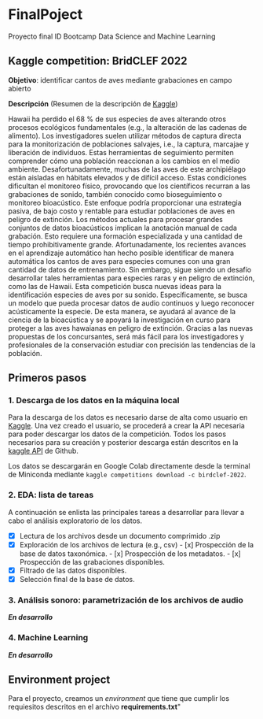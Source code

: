 # FinalPoject
Proyecto final ID Bootcamp Data Science and Machine Learning

## Kaggle competition: BridCLEF 2022

**Objetivo**: identificar cantos de aves mediante grabaciones en campo abierto

**Descripción**
(Resumen de la descripción de [Kaggle](https://www.kaggle.com/competitions/birdclef-2022/overview))

Hawaii ha perdido el 68 % de sus especies de aves alterando otros procesos ecológicos fundamentales (e.g., la alteración de las cadenas de alimento). Los investigadores suelen utilizar métodos de captura directa para la monitorización de poblaciones salvajes, i.e., la captura, marcajae y liberación de individuos. Estas herramientas de seguimiento permiten comprender cómo una población reaccionan a los cambios en el medio ambiente. Desafortunadamente, muchas de las aves de este archipiélago están aisladas en hábitats elevados y de difícil acceso. Estas condiciones dificultan el monitoreo físico, provocando que los científicos recurran a las grabaciones de sonido, también conocido como bioseguimiento o monitoreo bioacústico. Este enfoque podría proporcionar una estrategia pasiva, de bajo costo y rentable para estudiar poblaciones de aves en peligro de extinción.
Los métodos actuales para procesar grandes conjuntos de datos bioacústicos implican la anotación manual de cada grabación. Esto requiere una formación especializada y una cantidad de tiempo prohibitivamente grande. Afortunadamente, los recientes avances en el aprendizaje automático han hecho posible identificar de manera automática los cantos de aves para especies comunes con una gran cantidad de datos de entrenamiento. Sin embargo, sigue siendo un desafío desarrollar tales herramientas para especies raras y en peligro de extinción, como las de Hawaii.
Esta competición busca nuevas ideas para la identificación especies de aves por su sonido. Específicamente, se busca un modelo que pueda procesar datos de audio continuos y luego reconocer acústicamente la especie. De esta manera, se ayudará al avance de la ciencia de la bioacústica y se apoyará la investigación en curso para proteger a las aves hawaianas en peligro de extinción. Gracias a las nuevas propuestas de los concursantes, será más fácil para los investigadores y profesionales de la conservación estudiar con precisión las tendencias de la población.

## Primeros pasos

### 1. Descarga de los datos en la máquina local
Para la descarga de los datos es necesario darse de alta como usuario en [Kaggle](www.kaggle.com). Una vez creado el usuario, se procederá a crear la API necesaria para poder descargar los datos de la competición. Todos los pasos necesarios para su creación y posterior descarga están descritos en la [kaggle API](https://github.com/Kaggle/kaggle-api) de Github. 

Los datos se descargarán en Google Colab directamente desde la terminal de Miniconda mediante ```kaggle competitions download -c birdclef-2022```. 

### 2. EDA: lista de tareas
A continuación se enlista las principales tareas a desarrollar para llevar a cabo el análisis exploratorio de los datos.
- [x] Lectura de los archivos desde un documento comprimido .zip
- [x] Exploración de los archivos de lectura (e.g., csv)
      - [x] Prospección de la base de datos taxonómica.
      - [x] Prospección de los metadatos.
      - [x] Prospección de las grabaciones disponibles.
- [x] Filtrado de las datos disponibles.
- [x] Selección final de la base de datos.

### 3. Análisis sonoro: parametrización de los archivos de audio
***En desarrollo***

### 4. Machine Learning
***En desarrollo***

## Environment project
Para el proyecto, creamos un *environment* que tiene que cumplir los requiesitos descritos en el archivo **requirements.txt**"
